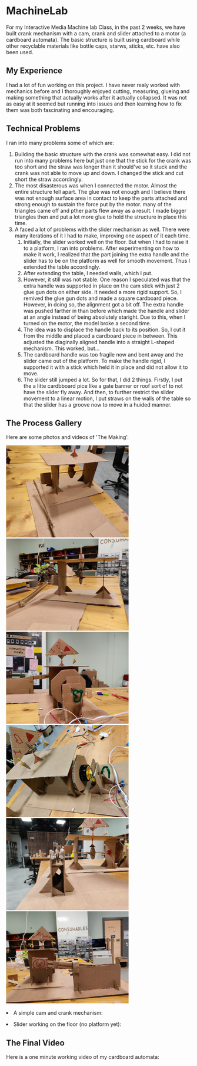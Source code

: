 # MachineLab

<p>For my Interactive Media Machine lab Class, in the past 2 weeks, we have built crank mechanism with a cam, crank and slider attached to a motor (a cardboard automata). The basic structure is built using cardboard while other recyclable materials like bottle caps, starws, sticks, etc. have also been used.</p>

<h2>My Experience</h2>
<p>I had a lot of fun working on this project. I have never realy worked with mechanics before and I thoroughly enjoyed cutting, measuring, glueing and making something that actually works after it actually collapsed. It was not as easy at it seemed but running into issues and then learning how to fix them was both fascinating and encouraging.</p>

<h2>Technical Problems</h2>
<p>I ran into many problems some of which are:
  <ol>
    <li>Building the basic structure with the crank was somewhat easy. I did not run into many problems here but just one that the stick for the crank was too short and the straw was longer than it should've so it stuck and the crank was not able to move up and down. I changed the stick and cut short the straw accordingly.
    <li>The most disasterous was when I connected the motor. Almost the entire structure fell apart. The glue was not enough and I believe there was not enough surface area in contact to keep the parts attached and strong enough to sustain the force put by the motor. many of the triangles came off and pther parts flew away as a result. I made bigger triangles then and put a lot more glue to hold the structure in place this time.
    <li>A faced a lot of problems with the slider mechanism as well. There were many iterations of it I had to make, improving one aspect of it each time. 
      <ol>
        <li>Initially, the slider worked well on the floor. But when I had to raise it to a platform, I ran into problems. After experimenting on how to make it work, I realized that the part joining the extra handle and the slider has to be on the platform as well for smooth movement. Thus I extended the table accordingly. 
        <li>After extending the table, I needed walls, which I put.
        <li>However, it still was not stable. One reason I speculated was that the extra handle was supported in place on the cam stick with just 2 glue gun dots on either side. It needed a more rigid support. So, I remived the glue gun dots and made a square cardboard piece. However, in doing so, the alignment got a bit off. The extra handle was pushed farther in than before which made the handle and slider at an angle instead of being absolutely staright. Due to this, when I turned on the motor, the model broke a second time. 
        <li>The idea was to displace the handle back to its position. So, I cut it from the middle and placed a cardboard piece in between. This adjusted the diaginally aligned handle into a straight L-shaped mechanism. This worked, but...
        <li>The cardboard handle was too fragile now and bent away and the slider came out of the platform. To make the handle rigid, I supported it with a stick which held it in place and did not allow it to move.
        <li>The slider still jumped a lot. So for that, I did 2 things. Firstly, I put the a litte cardbboard pice like a  gate banner or roof sort of to not have the slider fly away. And then, to further restrict the slider movement to a linear motion, I put straws on the walls of the table so that the slider has a groove now to move in a huided manner. 
      </ol>
  </ol>
</p>

<h2>The Process Gallery</h2>
<p>Here are some photos and videos of 'The Making'.</p>
<div display=inline-flex>
<img src="2.jpg" height="250">
<img src="1.jpg" height="250">
<img src="3.jpg" height="250">
<img src="4.jpg" height="250">
<img src="5.jpg" height="250">
<img src="6.jpg" height="250">
</div>
<p>
<li>A simple cam and crank mechanism:
</p>
<p>
<li>Slider working on the floor (no platform yet):
</p>

<h2>The Final Video</h2>
<p>Here is a one minute working video of my cardboard automata:
</p>
